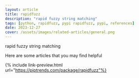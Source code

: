 ```yaml
---
layout: article
title: rapidfuzz
description: "rapid fuzzy string matching"
tags: [python, rapidfuzz, pypi rapidfuzz, pypi, references]
date: 2023-12-27
cover: /assets/images/related-articles/general.png
---
```


rapid fuzzy string matching

Here are some articles that you may find helpful

{% include link-preview.html url="https://piptrends.com/package/rapidfuzz"%}
